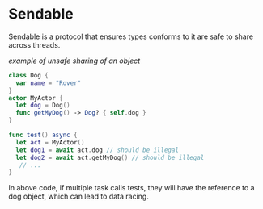 # Sendable

Sendable is a protocol that ensures types conforms to it are safe to share across threads.

*example of unsafe sharing of an object*
```swift
class Dog {
  var name = "Rover"
}
actor MyActor {
  let dog = Dog()
  func getMyDog() -> Dog? { self.dog }
}

func test() async {
  let act = MyActor()
  let dog1 = await act.dog // should be illegal
  let dog2 = await act.getMyDog() // should be illegal
   // ...
}
```
In above code, if multiple task calls tests, they will have the reference to a dog object, which can lead to data racing.
